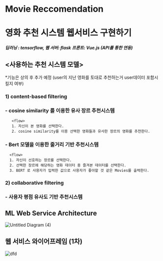 # Movie Reccomendation 

# 영화 추천 시스템 웹서비스 구현하기 
##### 딥러닝 : tensorflow, 웹 서버: flask 프론트: Vue.js (API를 통한 연동)  

## <사용하는 추천 시스템 모델>
*기능은 상의 후 추가 예정 (user의 지난 영화를 토대로 추천하는거 user데이터 포함시킬지 여부) 


### **1) content-based filtering**

### - cosine similarity 를 이용한 유사 장르 추천시스템
       <flow>
       1. 자신이 본 영화를 선택한다. 
       2. cosine similarity를 이용 선택한 영화들과 유사한 장르의 영화를 추천한다.  
       
       
### - Bert 모델을 이용한 줄거리 기반 추천시스템 
      <flow>
      1. 자신이 선호하는 장르를 선택한다. 
      2. 선택한 장르에 해당하는 영화 데이터 중 즐겨본 데이터를 선택한다. 
      3. BERT 로 사용자가 입력한 값으로 사용자가 좋아할 것 같은 Movies를 출력한다. 
       
### **2) collaborative filtering**

### - 사용자 평점 유사도 기반 추천시스템 


## ML Web Service Architecture 

![Untitled Diagram (4)](https://user-images.githubusercontent.com/66239292/101338097-dcd83d00-38bf-11eb-8dbd-8dcc0577094d.png)


## 웹 서비스 와이어프레임 (1차) 

![dfd](https://user-images.githubusercontent.com/66239292/100518976-5a24f300-31d8-11eb-9e35-bd48b6c38181.PNG)


